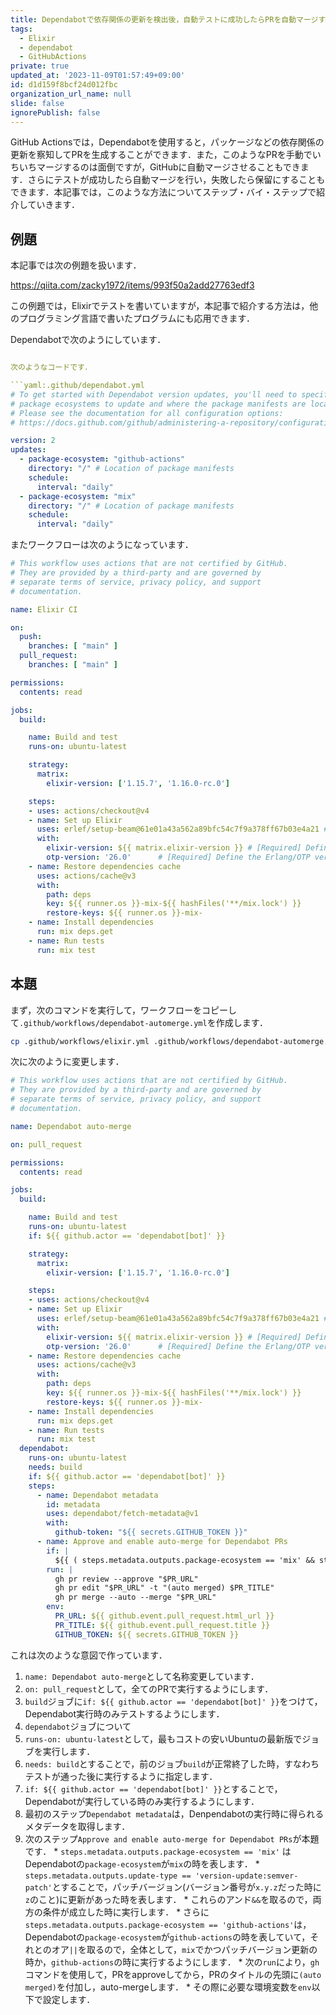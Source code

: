 ```yaml
---
title: Dependabotで依存関係の更新を検出後，自動テストに成功したらPRを自動マージする方法
tags:
  - Elixir
  - dependabot
  - GitHubActions
private: true
updated_at: '2023-11-09T01:57:49+09:00'
id: d1d159f8bcf24d012fbc
organization_url_name: null
slide: false
ignorePublish: false
---
```

GitHub Actionsでは，Dependabotを使用すると，パッケージなどの依存関係の更新を察知してPRを生成することができます．また，このようなPRを手動でいちいちマージするのは面倒ですが，GitHubに自動マージさせることもできます．さらにテストが成功したら自動マージを行い，失敗したら保留にすることもできます．本記事では，このような方法についてステップ・バイ・ステップで紹介していきます．

## 例題

本記事では次の例題を扱います．

https://qiita.com/zacky1972/items/993f50a2add27763edf3

この例題では，Elixirでテストを書いていますが，本記事で紹介する方法は，他のプログラミング言語で書いたプログラムにも応用できます．

Dependabotで次のようにしています．

```yaml:.github/dependabot.yml

次のようなコードです．

```yaml:.github/dependabot.yml
# To get started with Dependabot version updates, you'll need to specify which
# package ecosystems to update and where the package manifests are located.
# Please see the documentation for all configuration options:
# https://docs.github.com/github/administering-a-repository/configuration-options-for-dependency-updates

version: 2
updates:
  - package-ecosystem: "github-actions" 
    directory: "/" # Location of package manifests
    schedule:
      interval: "daily"
  - package-ecosystem: "mix" 
    directory: "/" # Location of package manifests
    schedule:
      interval: "daily"
```

またワークフローは次のようになっています．

```yaml:.github/workflows/elixir.yml
# This workflow uses actions that are not certified by GitHub.
# They are provided by a third-party and are governed by
# separate terms of service, privacy policy, and support
# documentation.

name: Elixir CI

on:
  push:
    branches: [ "main" ]
  pull_request:
    branches: [ "main" ]

permissions:
  contents: read

jobs:
  build:

    name: Build and test
    runs-on: ubuntu-latest

    strategy:
      matrix:
        elixir-version: ['1.15.7', '1.16.0-rc.0']

    steps:
    - uses: actions/checkout@v4
    - name: Set up Elixir
      uses: erlef/setup-beam@61e01a43a562a89bfc54c7f9a378ff67b03e4a21 # v1.16.0
      with:
        elixir-version: ${{ matrix.elixir-version }} # [Required] Define the Elixir version
        otp-version: '26.0'      # [Required] Define the Erlang/OTP version
    - name: Restore dependencies cache
      uses: actions/cache@v3
      with:
        path: deps
        key: ${{ runner.os }}-mix-${{ hashFiles('**/mix.lock') }}
        restore-keys: ${{ runner.os }}-mix-
    - name: Install dependencies
      run: mix deps.get
    - name: Run tests
      run: mix test
```

## 本題

まず，次のコマンドを実行して，ワークフローをコピーして`.github/workflows/dependabot-automerge.yml`を作成します．

```zsh
cp .github/workflows/elixir.yml .github/workflows/dependabot-automerge.yml
```

次に次のように変更します．

```yaml:.github/workflows/dependabot-automerge.yml
# This workflow uses actions that are not certified by GitHub.
# They are provided by a third-party and are governed by
# separate terms of service, privacy policy, and support
# documentation.

name: Dependabot auto-merge

on: pull_request

permissions:
  contents: read

jobs:
  build:

    name: Build and test
    runs-on: ubuntu-latest
    if: ${{ github.actor == 'dependabot[bot]' }}

    strategy:
      matrix:
        elixir-version: ['1.15.7', '1.16.0-rc.0']

    steps:
    - uses: actions/checkout@v4
    - name: Set up Elixir
      uses: erlef/setup-beam@61e01a43a562a89bfc54c7f9a378ff67b03e4a21 # v1.16.0
      with:
        elixir-version: ${{ matrix.elixir-version }} # [Required] Define the Elixir version
        otp-version: '26.0'      # [Required] Define the Erlang/OTP version
    - name: Restore dependencies cache
      uses: actions/cache@v3
      with:
        path: deps
        key: ${{ runner.os }}-mix-${{ hashFiles('**/mix.lock') }}
        restore-keys: ${{ runner.os }}-mix-
    - name: Install dependencies
      run: mix deps.get
    - name: Run tests
      run: mix test
  dependabot:
    runs-on: ubuntu-latest
    needs: build
    if: ${{ github.actor == 'dependabot[bot]' }}
    steps:
      - name: Dependabot metadata
        id: metadata
        uses: dependabot/fetch-metadata@v1
        with:
          github-token: "${{ secrets.GITHUB_TOKEN }}"
      - name: Approve and enable auto-merge for Dependabot PRs
        if: |
          ${{ ( steps.metadata.outputs.package-ecosystem == 'mix' && steps.metadata.outputs.update-type == 'version-update:semver-patch' ) || steps.metadata.outputs.package-ecosystem == 'github-actions' }}
        run: |
          gh pr review --approve "$PR_URL"
          gh pr edit "$PR_URL" -t "(auto merged) $PR_TITLE"
          gh pr merge --auto --merge "$PR_URL"
        env:
          PR_URL: ${{ github.event.pull_request.html_url }}
          PR_TITLE: ${{ github.event.pull_request.title }}
          GITHUB_TOKEN: ${{ secrets.GITHUB_TOKEN }}
```

これは次のような意図で作っています．

1. `name: Dependabot auto-merge`として名称変更しています．
2. `on: pull_request`として，全てのPRで実行するようにします．
3. `build`ジョブに`if: ${{ github.actor == 'dependabot[bot]' }}`をつけて，Dependabot実行時のみテストするようにします．
4. `dependabot`ジョブについて
  1. `runs-on: ubuntu-latest`として，最もコストの安いUbuntuの最新版でジョブを実行します．
  2. `needs: build`とすることで，前のジョブ`build`が正常終了した時，すなわちテストが通った後に実行するように指定します．
  3. `if: ${{ github.actor == 'dependabot[bot]' }}`とすることで，Dependabotが実行している時のみ実行するようにします．
  4. 最初のステップ`Dependabot metadata`は，Denpendabotの実行時に得られるメタデータを取得します．
  5. 次のステップ`Approve and enable auto-merge for Dependabot PRs`が本題です．
    * `steps.metadata.outputs.package-ecosystem == 'mix'` はDependabotの`package-ecosystem`が`mix`の時を表します．
    * `steps.metadata.outputs.update-type == 'version-update:semver-patch'`とすることで，パッチバージョン(バージョン番号が`x.y.z`だった時に`z`のこと)に更新があった時を表します．
    * これらのアンド`&&`を取るので，両方の条件が成立した時に実行します．
    * さらに`steps.metadata.outputs.package-ecosystem == 'github-actions'`は，Dependabotの`package-ecosystem`が`github-actions`の時を表していて，それとのオア`||`を取るので，全体として，`mix`でかつパッチバージョン更新の時か，`github-actions`の時に実行するようにします．
    * 次の`run`により，`gh`コマンドを使用して，PRをapproveしてから，PRのタイトルの先頭に`(auto merged)`を付加し，auto-mergeします．
    * その際に必要な環境変数を`env`以下で設定します．


